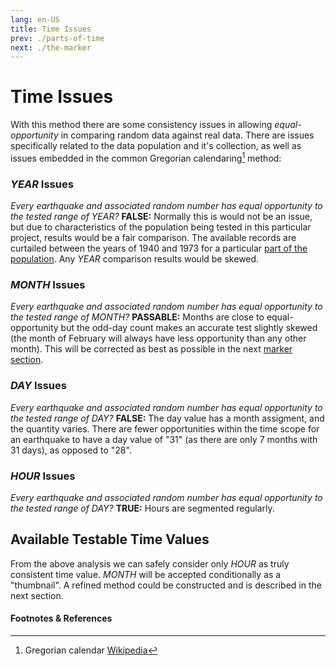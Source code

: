 ```yaml
---
lang: en-US
title: Time Issues
prev: ./parts-of-time
next: ./the-marker
---
```


# Time Issues
With this method there are some consistency issues in allowing _equal-opportunity_ in comparing random data against real data. There are issues specifically related to the data population and it's collection, as well as issues embedded in the common Gregorian calendaring[^first] method:

### _YEAR_ Issues
_Every earthquake and associated random number has equal opportunity to the tested range of YEAR?_
**FALSE:** Normally this is would not be an issue, but due to characteristics of the population being tested in this particular project, results would be a fair comparison. The available records are curtailed between the years of 1940 and 1973 for a particular [part of the population](../data/seismic-event-collection.md#caveats-assumptions). Any _YEAR_ comparison results would be skewed.

### _MONTH_ Issues
_Every earthquake and associated random number has equal opportunity to the tested range of MONTH?_
**PASSABLE:** Months are close to equal-opportunity but the odd-day count makes an accurate test slightly skewed (the month of February will always have less opportunity than any other month). This will be corrected as best as possible in the next [marker section](./the-marker.md).

### _DAY_ Issues
_Every earthquake and associated random number has equal opportunity to the tested range of DAY?_
**FALSE:** The day value has a month assigment, and the quantity varies. There are fewer opportunities within the time scope for an earthquake to have a day value of "31" (as there are only 7 months with 31 days), as opposed to "28".

### _HOUR_ Issues
_Every earthquake and associated random number has equal opportunity to the tested range of DAY?_
**TRUE:** Hours are segmented regularly.

## Available Testable Time Values

From the above analysis we can safely consider only _HOUR_ as truly consistent time value. _MONTH_ will be accepted conditionally as a "thumbnail". A refined method could be constructed and is described in the next section.

#### Footnotes & References
[^first]: Gregorian calendar [Wikipedia](https://en.wikipedia.org/wiki/Gregorian_calendar)